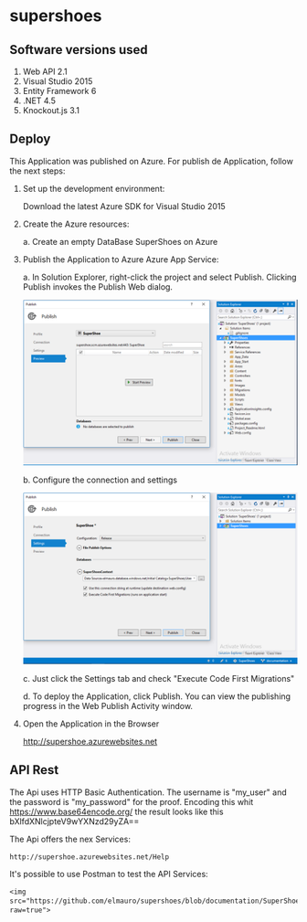 # supershoes

## Software versions used

1. Web API 2.1
2. Visual Studio 2015
3. Entity Framework 6
4. .NET 4.5
5. Knockout.js 3.1

## Deploy

This Application was published on Azure. For publish de Application, follow the next steps:

1. Set up the development environment:

	Download the latest Azure SDK for Visual Studio 2015


2. Create the Azure resources:

	a. Create an empty DataBase SuperShoes on Azure
	

3. Publish the Application to Azure Azure App Service:

	a.  In Solution Explorer, right-click the project and select Publish. Clicking Publish invokes the Publish Web dialog.

	<img src="https://github.com/elmauro/supershoes/blob/documentation/SuperShoes/Images/Publishing1.png?raw=true">

	b.  Configure the connection and settings

	<img src="https://github.com/elmauro/supershoes/blob/documentation/SuperShoes/Images/Publishing2.png?raw=true">

	c. Just click the Settings tab and check "Execute Code First Migrations"

	d. To deploy the Application, click Publish. You can view the publishing progress in the Web Publish Activity window. 

4. Open the Application in the Browser

	http://supershoe.azurewebsites.net


## API Rest

The Api uses HTTP Basic Authentication. The username is "my_user" and the password is "my_password" for the proof. Encoding this whit https://www.base64encode.org/ the result looks like this bXlfdXNlcjpteV9wYXNzd29yZA==

The Api offers the nex Services:

	http://supershoe.azurewebsites.net/Help

It's possible to use Postman to test the API Services:

	<img src="https://github.com/elmauro/supershoes/blob/documentation/SuperShoes/Images/Postman1.png?raw=true">




